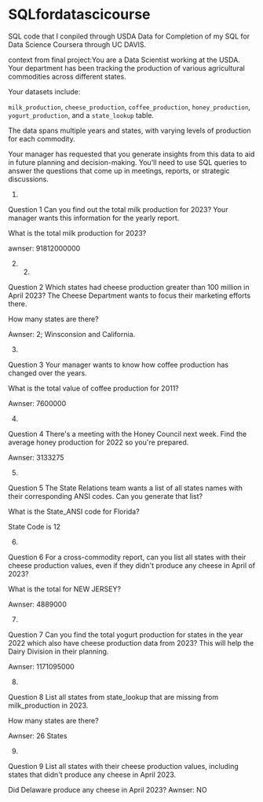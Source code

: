# SQLfordatascicourse
SQL code that I conpiled through USDA Data for Completion of my SQL for Data Science Coursera through UC DAVIS. 

context from final project:You are a Data Scientist working at the USDA. Your department has been tracking the production of various agricultural commodities across different states. 

Your datasets include:

`milk_production`, `cheese_production`, `coffee_production`, `honey_production`, `yogurt_production`, and a `state_lookup` table. 

The data spans multiple years and states, with varying levels of production for each commodity.

Your manager has requested that you generate insights from this data to aid in future planning and decision-making. You'll need to use SQL queries to answer the questions that come up in meetings, reports, or strategic discussions.

1.
Question 1
Can you find out the total milk production for 2023? Your manager wants this information for the yearly report.

What is the total milk production for 2023?

awnser: 91812000000

2. 2.
Question 2
Which states had cheese production greater than 100 million in April 2023? The Cheese Department wants to focus their marketing efforts there. 

How many states are there?

Awnser: 2; Winsconsion and California. 

3.
Question 3
Your manager wants to know how coffee production has changed over the years. 

What is the total value of coffee production for 2011?

Awnser: 7600000

4.
Question 4
There's a meeting with the Honey Council next week. Find the average honey production for 2022 so you're prepared.

Awnser: 3133275

5.
Question 5
The State Relations team wants a list of all states names with their corresponding ANSI codes. Can you generate that list?

What is the State_ANSI code for Florida?

State Code is 12


6.
Question 6
For a cross-commodity report, can you list all states with their cheese production values, even if they didn't produce any cheese in April of 2023?

What is the total for NEW JERSEY?

Awnser: 4889000


7.
Question 7
Can you find the total yogurt production for states in the year 2022 which also have cheese production data from 2023? This will help the Dairy Division in their planning.

Awnser: 1171095000


8.
Question 8
List all states from state_lookup that are missing from milk_production in 2023.

How many states are there?

Awnser: 26 States

9.
Question 9
List all states with their cheese production values, including states that didn't produce any cheese in April 2023.

Did Delaware produce any cheese in April 2023?
Awnser: NO

